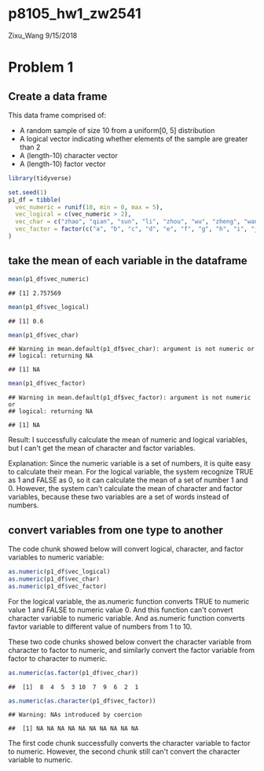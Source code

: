 p8105\_hw1\_zw2541
================
Zixu\_Wang
9/15/2018

Problem 1
=========

Create a data frame
-------------------

This data frame comprised of:

-   A random sample of size 10 from a uniform\[0, 5\] distribution
-   A logical vector indicating whether elements of the sample are greater than 2
-   A (length-10) character vector
-   A (length-10) factor vector

``` r
library(tidyverse)
```

``` r
set.seed(1)
p1_df = tibble(
  vec_numeric = runif(10, min = 0, max = 5),
  vec_logical = c(vec_numeric > 2),
  vec_char = c("zhao", "qian", "sun", "li", "zhou", "wu", "zheng", "wang", "feng", "chen"),
  vec_factor = factor(c("a", "b", "c", "d", "e", "f", "g", "h", "i", "j"))
)
```

take the mean of each variable in the dataframe
-----------------------------------------------

``` r
mean(p1_df$vec_numeric)
```

    ## [1] 2.757569

``` r
mean(p1_df$vec_logical)
```

    ## [1] 0.6

``` r
mean(p1_df$vec_char)
```

    ## Warning in mean.default(p1_df$vec_char): argument is not numeric or
    ## logical: returning NA

    ## [1] NA

``` r
mean(p1_df$vec_factor)
```

    ## Warning in mean.default(p1_df$vec_factor): argument is not numeric or
    ## logical: returning NA

    ## [1] NA

Result: I successfully calculate the mean of numeric and logical variables, but I can't get the mean of character and factor variables.

Explanation: Since the numeric variable is a set of numbers, it is quite easy to calculate their mean. For the logical variable, the system recognize TRUE as 1 and FALSE as 0, so it can calculate the mean of a set of number 1 and 0. However, the system can't calculate the mean of character and factor variables, because these two variables are a set of words instead of numbers.

convert variables from one type to another
------------------------------------------

The code chunk showed below will convert logical, character, and factor variables to numeric variable:

``` r
as.numeric(p1_df$vec_logical)
as.numeric(p1_df$vec_char)
as.numeric(p1_df$vec_factor)
```

For the logical variable, the as.numeric function converts TRUE to numeric value 1 and FALSE to numeric value 0. And this function can't convert character variable to numeric variable. And as.numeric function converts favtor variable to different value of numbers from 1 to 10.

These two code chunks showed below convert the character variable from character to factor to numeric, and similarly convert the factor variable from factor to character to numeric.

``` r
as.numeric(as.factor(p1_df$vec_char))
```

    ##  [1]  8  4  5  3 10  7  9  6  2  1

``` r
as.numeric(as.character(p1_df$vec_factor))
```

    ## Warning: NAs introduced by coercion

    ##  [1] NA NA NA NA NA NA NA NA NA NA

The first code chunk successfully converts the character variable to factor to numeric. However, the second chunk still can't convert the character variable to numeric.
